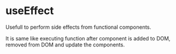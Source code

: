 # useEffect

Usefull to perform side effects from functional components.

It is same like executing function after component is added to DOM, removed from DOM and update the components.

